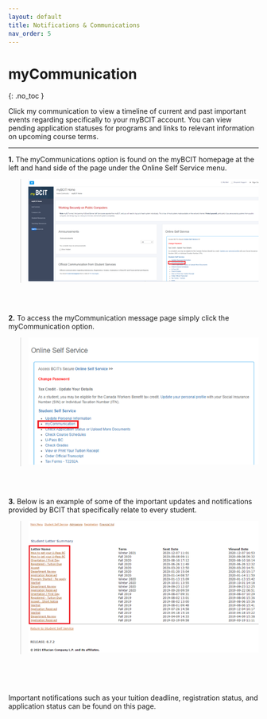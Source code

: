 ```yaml
---
layout: default
title: Notifications & Communications
nav_order: 5
---
```


# myCommunication
{: .no_toc }

Click my communication to view a timeline of current and past important events regarding specifically to your myBCIT account. You can view pending application statuses for programs and links to relevant information on upcoming course terms.

---


**1.** The myCommunications option is found on the myBCIT homepage at the left and hand side of the page under the Online Self Service menu.

>![Screenshot 1 of myCommunications](https://github.com/Kid-W/Will-Test-Docs/blob/gh-pages/docs/images/my_communication/1_my_communication.png?raw=true "The homepage of myBCIT")
<br>

<br>

**2.** To access the myCommunication message page simply click the myCommunication option.

>![Screenshot 2 of myCommunications](https://github.com/Kid-W/Will-Test-Docs/blob/gh-pages/docs/images/my_communication/2_my_communication.png?raw=true "The various options under Online Self Service.")
<br>

<br>

**3.** Below is an example of some of the important updates and notifications provided by BCIT that specifically relate to every student.

>![Screenshot 3 of myCommunications](https://github.com/Kid-W/Will-Test-Docs/blob/gh-pages/docs/images/my_communication/3_my_communication.png?raw=true "The list of official email in the Student Letter Summary Section.")
<br>

<br>
<br>

Important notifications such as your tuition deadline, registration status, and application status can be found on this page.








